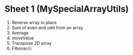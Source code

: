 # Sheet 1 (MySpecialArrayUtils)
1. Reverse array in place
2. Sum of even and odd from an array
3. Average
4. moveValue
5. Transpose 2D array
6. Fibonacci
